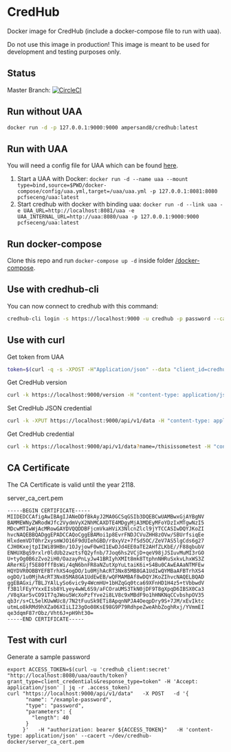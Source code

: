 # CredHub

Docker image for CredHub (include a docker-compose file to run with uaa).

Do not use this image in production! This image is meant to be used for development and testing purposes only.

## Status

Master Branch: [![CircleCI](https://circleci.com/gh/ampersand8/credhub-docker/tree/master.svg?style=svg)](https://circleci.com/gh/ampersand8/credhub-docker/tree/master)

## Run without UAA

```bash
docker run -d -p 127.0.0.1:9000:9000 ampersand8/credhub:latest
```

## Run with UAA

You will need a config file for UAA which can be found [here](/docker-compose/uaa.yml).

1. Start a UAA with Docker: `docker run -d --name uaa --mount type=bind,source=$PWD/docker-compose/config/uaa.yml,target=/uaa/uaa.yml -p 127.0.0.1:8081:8080 pcfseceng/uaa:latest`
2. Start credhub with docker with binding uaa: `docker run -d --link uaa -e UAA_URL=http://localhost:8081/uaa -e UAA_INTERNAL_URL=http://uaa:8080/uaa -p 127.0.0.1:9000:9000 pcfseceng/uaa:latest`

## Run docker-compose

Clone this repo and run `docker-compose up -d` inside folder [/docker-compose](/docker-compose).

## Use with credhub-cli

You can now connect to credhub with this command:

```bash
credhub-cli login -s https://localhost:9000 -u credhub -p password --ca-cert=server_ca_cert.pem
```

## Use with curl

Get token from UAA
```bash
token=$(curl -q -s -XPOST -H"Application/json" --data "client_id=credhub_client&client_secret=secret&client_id=credhub_client&grant_type=client_credentials&response_type=token" http://localhost:8081/uaa/oauth/token | jq -r .access_token)
```

Get CredHub version
```bash
curl -k https://localhost:9000/version -H "content-type: application/json" -H "authorization: bearer ${token}"
```

Set CredHub JSON credential
```bash
curl -k -XPUT https://localhost:9000/api/v1/data -H "content-type: application/json" -H "authorization: bearer ${token}" -d '{"name": "/thisissometest","type":"json","value": {"password":"testpassword"}}' | jq .
```

Get CredHub credential 
```bash
curl -k https://localhost:9000/api/v1/data?name=/thisissometest -H "content-type: application/json" -H "authorization: bearer ${token}" | jq .
```

## CA Certificate
The CA Certificate is valid until the year 2118.

server_ca_cert.pem
```
-----BEGIN CERTIFICATE-----
MIIDEDCCAfigAwIBAgIJANeDDfBkAyJ2MA0GCSqGSIb3DQEBCwUAMBwxGjAYBgNV
BAMMEWNyZWRodWJfc2VydmVyX2NhMCAXDTE4MDgyMjA3MDEyMFoYDzIxMTgwNzI5
MDcwMTIwWjAcMRowGAYDVQQDDBFjcmVkaHViX3NlcnZlcl9jYTCCASIwDQYJKoZI
hvcNAQEBBQADggEPADCCAQoCggEBAMoi1p8EvrFNDJCVuZHH8zOVw/SBUrfsiqEe
HlxdemVDT0hr2xysmWJO16F9dUIehGBD/r8xyVz+7fSd5OC/ZeV7AS5lgCds6g27
CJH0KxejtpIIWi89HBn/1OJyjowF0wHI1EwDJd4EE0aTE2AHfZLKbE//F88qbubV
ENHUXBqS9rxlr0ldUb2zwztsfQ2yfnb/7Joq6hs2VCjD+qeV98jJSIuvMuMI3rGO
U+tyOg0B6zZvo2iH0/OazayPnLyJw41BRIyhXMIt8mk8TtphnNHRuSxkvLhxWS3Z
ARerKGjf5E80fffBsWi/4qN6bnFR8aNZutXpYuLtaiK6i+S4Bu0CAwEAAaNTMFEw
HQYDVR0OBBYEFBTrhXS4ogDO/1u0MjhAcRT3Nx85MB8GA1UdIwQYMBaAFBTrhXS4
ogDO/1u0MjhAcRT3Nx85MA8GA1UdEwEB/wQFMAMBAf8wDQYJKoZIhvcNAQELBQAD
ggEBAGxi/TBLJYAlLySo6vic9y4WcmHU+1bHZqGq0tca69XFnHD1H4z5+tVbbwdV
f3B1lFEyYYxxEIsb8YLyey4wWL6S9/aFCOraUMS3TkN0jDF9T8gXpqD6IBSX0Ca3
/V8qXar5vCO91T7qJWou5WcXoPzfYve2i8LV8c9xMBdF9o1hHNKNqCCvbshpOV35
qb3r/s+CL5elKUwWUc8/7N2tFuuSk9ETi8ApqnNPJA4OeqpDry9S+7JM/xEvIktc
utmLo8kRMd9hXZa06XIiLI23gOo08KsE98G9P79RdhpeZweAhbZoghRxj/YVmmEI
qe3dqmF87rObz/Vht6J+pH9ht30=
-----END CERTIFICATE-----
```

## Test with curl
Generate a sample password
```
export ACCESS_TOKEN=$(curl -u 'credhub_client:secret' "http://localhost:8080/uaa/oauth/token?grant_type=client_credentials&response_type=token" -H 'Accept: application/json' | jq -r .access_token)
curl "https://localhost:9000/api/v1/data"   -X POST   -d '{
      "name": "/example-password",
      "type": "password",
      "parameters": {
        "length": 40
      }
     }'   -H "authorization: bearer ${ACCESS_TOKEN}"   -H 'content-type: application/json' --cacert ~/dev/credhub-docker/server_ca_cert.pem
```
